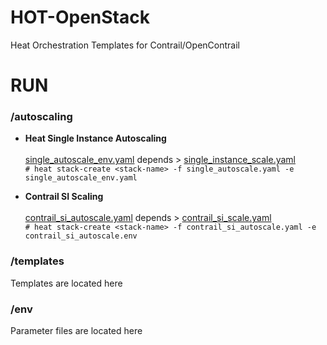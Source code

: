 # HOT-OpenStack
Heat Orchestration Templates for Contrail/OpenContrail

# RUN 

### /autoscaling

* **Heat Single Instance Autoscaling**
<br /><br />
[single_autoscale_env.yaml](https://github.com/savithruml/HOT-OpenStack/blob/master/autoscaling/single_autoscale_env.yaml) depends > [single_instance_scale.yaml](https://github.com/savithruml/HOT-OpenStack/blob/master/autoscaling/single_instance_scale.yaml)<br />
`# heat stack-create <stack-name> -f single_autoscale.yaml -e single_autoscale_env.yaml`

* **Contrail SI Scaling**
<br /><br />
[contrail_si_autoscale.yaml](https://github.com/savithruml/HOT-OpenStack/blob/master/autoscaling/contrail_si_autoscale.yaml) depends > [contrail_si_scale.yaml](https://github.com/savithruml/HOT-OpenStack/blob/master/autoscaling/contrail_si_scale.yaml)<br />
`# heat stack-create <stack-name> -f contrail_si_autoscale.yaml -e contrail_si_autoscale.env`

### /templates

Templates are located here

### /env

Parameter files are located here





